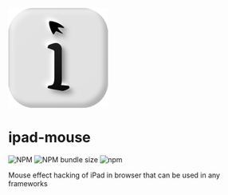 ![logo](./playground/public/ipad-cursor.svg)

# ipad-mouse

![NPM](https://img.shields.io/npm/l/ipad-cursor)
![NPM bundle size](https://img.shields.io/bundlephobia/min/ipad-cursor)
![npm](https://img.shields.io/npm/v/ipad-cursor)

Mouse effect hacking of iPad in browser that can be used in any frameworks 

